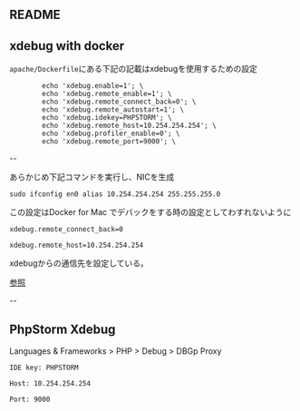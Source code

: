 ## README


## xdebug with docker 


`apache/Dockerfile`にある下記の記載はxdebugを使用するための設定

```Dockerfile:apache/Dockerfile
		echo 'xdebug.enable=1'; \
		echo 'xdebug.remote_enable=1'; \
		echo 'xdebug.remote_connect_back=0'; \
    	echo 'xdebug.remote_autostart=1'; \
        echo 'xdebug.idekey=PHPSTORM'; \
        echo 'xdebug.remote_host=10.254.254.254'; \
        echo 'xdebug.profiler_enable=0'; \
        echo 'xdebug.remote_port=9000'; \
```

--

あらかじめ下記コマンドを実行し、NICを生成

`sudo ifconfig en0 alias 10.254.254.254 255.255.255.0`

この設定はDocker for Mac でデバックをする時の設定としてわすれないように

`xdebug.remote_connect_back=0`

`xdebug.remote_host=10.254.254.254`

xdebugからの通信先を設定している。

[参照](https://gist.github.com/chadrien/c90927ec2d160ffea9c4)

--


## PhpStorm Xdebug 

Languages & Frameworks > PHP > Debug > DBGp Proxy

`IDE key: PHPSTORM`

`Host: 10.254.254.254`

`Port: 9000`





